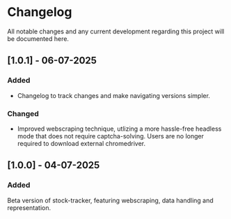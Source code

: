 # Changelog

All notable changes and any current development regarding this project will be documented here.

## [1.0.1] - 06-07-2025
### Added
- Changelog to track changes and make navigating versions simpler.

### Changed
- Improved webscraping technique, utlizing a more hassle-free headless mode that does not require captcha-solving. Users are no longer required to download external chromedriver.


## [1.0.0] - 04-07-2025
### Added
Beta version of stock-tracker, featuring webscraping, data handling and representation.